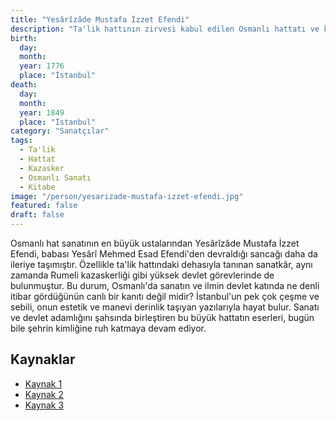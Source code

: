 ```yaml
---
title: "Yesârîzâde Mustafa İzzet Efendi"
description: "Ta'lik hattının zirvesi kabul edilen Osmanlı hattatı ve kazaskeri. Sanatı ve devlet adamlığını birleştiren nadir bir şahsiyettir."
birth:
  day:
  month:
  year: 1776
  place: "İstanbul"
death:
  day:
  month:
  year: 1849
  place: "İstanbul"
category: "Sanatçılar"
tags:
  - Ta'lik
  - Hattat
  - Kazasker
  - Osmanlı Sanatı
  - Kitabe
image: "/person/yesarizade-mustafa-izzet-efendi.jpg"
featured: false
draft: false
---
```


Osmanlı hat sanatının en büyük ustalarından Yesârîzâde Mustafa İzzet Efendi, babası Yesârî Mehmed Esad Efendi'den devraldığı sancağı daha da ileriye taşımıştır. Özellikle ta'lik hattındaki dehasıyla tanınan sanatkâr, aynı zamanda Rumeli kazaskerliği gibi yüksek devlet görevlerinde de bulunmuştur. Bu durum, Osmanlı'da sanatın ve ilmin devlet katında ne denli itibar gördüğünün canlı bir kanıtı değil midir? İstanbul'un pek çok çeşme ve sebili, onun estetik ve manevi derinlik taşıyan yazılarıyla hayat bulur. Sanatı ve devlet adamlığını şahsında birleştiren bu büyük hattatın eserleri, bugün bile şehrin kimliğine ruh katmaya devam ediyor.

## Kaynaklar

- [Kaynak 1](https://www.ketebe.org/sanatkar/yesarizade-mustafa-izzet-efendi-1190)
- [Kaynak 2](https://islamansiklopedisi.org.tr/mustafa-izzet-yesarizade)
- [Kaynak 3](https://www.kulturportali.gov.tr/portal/hattat-yesarizade-mustafa-izzet-efendi)